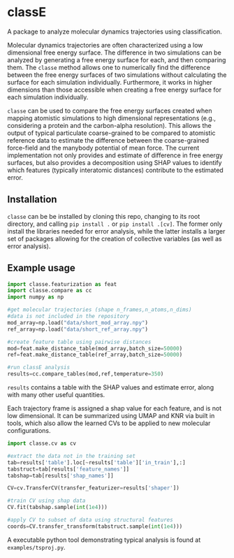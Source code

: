 # classE

A package to analyze molecular dynamics trajectories using classification.

Molecular dynamics trajectories are often characterized using a low dimensional
free energy surface. The difference in two simulations can be analyzed by
generating a free energy surface for each, and then comparing them. The `classe`
method allows one to numerically find the difference between the free energy
surfaces of two simulations without calculating the surface for each simulation
individually. Furthermore, it works in higher dimensions than those accessible
when creating a free energy surface for each simulation individually.

`classe` can be used to compare the free energy surfaces created when mapping
atomistic simulations to high dimensional representations (e.g., considering a
protein and the carbon-alpha resolution). This allows the output of typical
particulate coarse-grained to be compared to atomistic reference data to
estimate the difference between the coarse-grained force-field and the manybody
potential of mean force. The current implementation not only provides and
estimate of difference in free energy surfaces, but also provides a
decomposition using SHAP values to identify which features (typically
interatomic distances) contribute to the estimated error.

## Installation

`classe` can be be installed by cloning this repo, changing to its root
directory, and calling `pip install .` or `pip install .[cv]`. The former only
install the libraries needed for error analysis, while the latter installs a larger
set of packages allowing for the creation of collective variables (as well as
error analysis).

## Example usage
```python
import classe.featurization as feat
import classe.compare as cc
import numpy as np

#get molecular trajectories (shape n_frames,n_atoms,n_dims)
#data is not included in the repository
mod_array=np.load("data/short_mod_array.npy")
ref_array=np.load("data/short_ref_array.npy")

#create feature table using pairwise distances
mod=feat.make_distance_table(mod_array,batch_size=50000)
ref=feat.make_distance_table(ref_array,batch_size=50000)

#run classE analysis
results=cc.compare_tables(mod,ref,temperature=350)
```
`results` contains a table with the SHAP values and estimate error, along with many
other useful quantities. 

Each trajectory frame is assigned a shap value for each feature, and is not low
dimensional. It can be summarized using UMAP and KNR via built in tools, which
also allow the learned CVs to be applied to new molecular configurations.
```python
import classe.cv as cv

#extract the data not in the training set
tab=results['table'].loc[~results['table']['in_train'],:]
tabstruct=tab[results['feature_names']]
tabshap=tab[results['shap_names']]

CV=cv.TransferCV(transfer_featurizer=results['shaper'])

#train CV using shap data
CV.fit(tabshap.sample(int(1e4)))

#apply CV to subset of data using structural features
coords=CV.transfer_transform(tabstruct.sample(int(1e4)))
```
A executable python tool demonstrating typical analysis is found at 
`examples/tsproj.py`.
